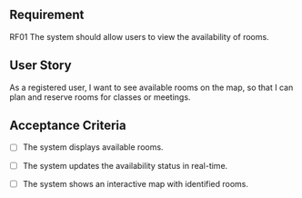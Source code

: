 ## Requirement
RF01 The system should allow users to view the availability of rooms.

## User Story
As a registered user, I want to see available rooms on the map, so that I can plan and reserve rooms for classes or meetings.

## Acceptance Criteria 
- [ ]  The system displays available rooms.
- [ ]  The system updates the availability status in real-time.
- [ ]  The system shows an interactive map with identified rooms.


